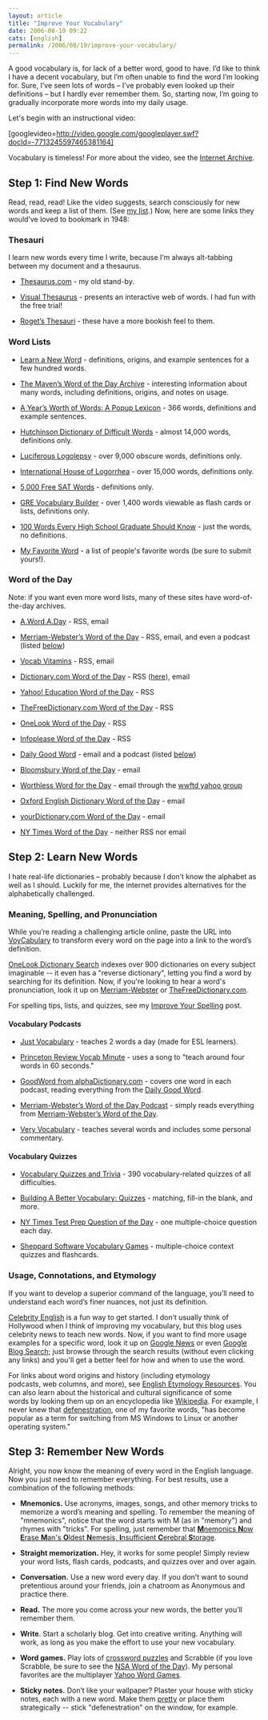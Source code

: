 ```yaml
---
layout: article
title: "Improve Your Vocabulary"
date: 2006-08-19 09:22
cats: [english]
permalink: /2006/08/19/improve-your-vocabulary/
---
```

A good vocabulary is, for lack of a better word, good to have. I’d like to think I have a decent vocabulary, but I’m often unable to find the word I’m looking for. Sure, I’ve seen lots of words – I’ve probably even looked up their definitions – but I hardly ever remember them. So, starting now, I’m going to gradually incorporate more words into my daily usage.

Let's begin with an instructional video:

[googlevideo=http://video.google.com/googleplayer.swf?docId=-7713245597465381164]

Vocabulary is timeless! For more about the video, see the <a target="_blank" href="http://www.archive.org/details/BuildYou1948" title="Build Your Vocabulary (1948) by Coronet Instructional Films">Internet Archive</a>.
<h2>Step 1: Find New Words</h2>
Read, read, read! Like the video suggests, search consciously for new words and keep a list of them. (See <a href="http://learningnerd.com/2006/08/21/learningnerds-list-of-words/" title="LearningNerd's List of Words">my list</a>.) Now, here are some links they would’ve loved to bookmark in 1948:
<h3>Thesauri</h3>
I learn new words every time I write, because I’m always alt-tabbing between my document and a thesaurus.
<ul>
	<li><a target="_blank" href="http://thesaurus.reference.com">Thesaurus.com</a> - my old stand-by.</li>
</ul>
<ul>
	<li><a target="_blank" href="http://www.visualthesaurus.com">Visual Thesaurus</a> - presents an interactive web of words. I had fun with the free trial!</li>
</ul>
<ul>
	<li><a target="_blank" href="http://www.bartleby.com/thesauri/">Roget’s Thesauri</a> - these have a more bookish feel to them.</li>
</ul>
<h3>Word Lists</h3>
<ul>
	<li><a target="_blank" href="http://www.marthabarnette.com/learn.html">Learn a New Word</a> - definitions, origins, and example sentences for a few hundred words.</li>
</ul>
<ul>
	<li><a target="_blank" href="http://www.randomhouse.com/wotd/index.pperl?action=dly__alph_arc&amp;fn=word">The Maven’s Word of the Day Archive</a> - interesting information about many words, including definitions, origins, and notes on usage.</li>
</ul>
<ul>
	<li><a target="_blank" href="http://grammar.ccc.commnet.edu/grammar/definition_list.htm">A Year’s Worth of Words: A Popup Lexicon</a> - 366 words, definitions and example sentences.</li>
</ul>
<ul>
	<li><a target="_blank" href="http://www.tiscali.co.uk/reference/dictionaries/difficultwords/">Hutchinson Dictionary of Difficult Words</a> - almost 14,000 words, definitions only.</li>
</ul>
<ul>
	<li><a target="_blank" href="http://www.kokogiak.com/logolepsy/">Luciferous Logolepsy</a> - over 9,000 obscure words, definitions only.</li>
</ul>
<ul>
	<li><a target="_blank" href="http://phrontistery.info/ihlstart.html">International House of Logorrhea</a> - over 15,000 words, definitions only.</li>
</ul>
<ul>
	<li><a target="_blank" href="http://www.freevocabulary.com">5,000 Free SAT Words</a> - definitions only.</li>
</ul>
<ul>
	<li><a target="_blank" href="http://www.soundkeepers.com/GRE/">GRE Vocabulary Builder</a> - over 1,400 words viewable as flash cards or lists, definitions only.</li>
</ul>
<ul>
	<li><a target="_blank" href="http://www.houghtonmifflinbooks.com/booksellers/press_release/100words/">100 Words Every High School Graduate Should Know</a> - just the words, no definitions.</li>
</ul>
<ul>
	<li><a target="_blank" href="http://www.myfavoriteword.com/">My Favorite Word</a> - a list of people's favorite words (be sure to submit yours!).</li>
</ul>
<h3>Word of the Day</h3>
Note: if you want even more word lists, many of these sites have word-of-the-day archives.
<ul>
	<li><a target="_blank" href="http://wordsmith.org/words/today.html">A.Word.A.Day</a> - RSS, email</li>
</ul>
<ul>
	<li><a target="_blank" href="http://www.m-w.com/cgi-bin/mwwod.pl">Merriam-Webster’s Word of the Day</a> - RSS, email, and even a podcast (listed <a href="#podcasts">below</a>)</li>
</ul>
<ul>
	<li><a target="_blank" href="http://www.vocabvitamins.com">Vocab Vitamins</a> - RSS, email</li>
</ul>
<ul>
	<li><a target="_blank" href="http://dictionary.reference.com/wordoftheday/">Dictionary.com Word of the Day</a> - RSS (<a target="_blank" href="http://dictionary.reference.com/help/linking/wordoftheday-expert.html" title="Put the Dictionary.com Word of the Day on Your Webpage">here</a>), email</li>
</ul>
<ul>
	<li><a target="_blank" href="http://education.yahoo.com/college/wotd/">Yahoo! Education Word of the Day</a> - RSS</li>
</ul>
<ul>
	<li><a target="_blank" href="http://www.thefreedictionary.com/_/WoD/rss.aspx">TheFreeDictionary.com Word of the Day</a> - RSS</li>
</ul>
<ul>
	<li><a target="_blank" href="http://www.onelook.com/wotd.shtml">OneLook Word of the Day</a> - RSS</li>
</ul>
<ul>
	<li><a target="_blank" href="http://www.infoplease.com/wordoftheday">Infoplease Word of the Day</a> - RSS</li>
</ul>
<ul>
	<li><a target="_blank" href="http://www.alphadictionary.com/goodword/today">Daily Good Word</a> - email and a podcast (listed <a href="#podcasts">below</a>)</li>
</ul>
<ul>
	<li><a target="_blank" href="http://www.bloomsburymagazine.com/Wordoftheday/Wordoftheday.asp">Bloomsbury Word of the Day</a> - email</li>
</ul>
<ul>
	<li><a target="_blank" href="http://home.comcast.net/~wwftd/">Worthless Word for the Day</a> - email through the <a target="_blank" href="http://groups.yahoo.com/group/wwftd/">wwftd yahoo group</a></li>
</ul>
<ul>
	<li><a target="_blank" href="http://oed.com/cgi/display/wotd">Oxford English Dictionary Word of the Day</a> - email</li>
</ul>
<ul>
	<li><a target="_blank" href="http://www.yourdictionary.com/wotd/todays.pl">yourDictionary.com Word of the Day</a> - email</li>
</ul>
<ul>
	<li><a target="_blank" href="http://www.nytimes.com/learning/students/wordofday/">NY Times Word of the Day</a> - neither RSS nor email</li>
</ul>
<h2>Step 2: Learn New Words</h2>
I hate real-life dictionaries – probably because I don’t know the alphabet as well as I should. Luckily for me, the internet provides alternatives for the alphabetically challenged.
<h3>Meaning, Spelling, and Pronunciation</h3>
While you’re reading a challenging article online, paste the URL into <a target="_blank" href="http://www.voycabulary.com">VoyCabulary</a> to transform every word on the page into a link to the word’s definition.

<a target="_blank" href="http://www.onelook.com">OneLook Dictionary Search</a> indexes over 900 dictionaries on every subject imaginable -- it even has a "reverse dictionary", letting you find a word by searching for its definition. Now, if you're looking to hear a word's pronunciation, look it up on <a target="_blank" href="http://www.m-w.com">Merriam-Webster</a> or <a target="_blank" href="http://www.thefreedictionary.com">TheFreeDictionary.com</a>.

For spelling tips, lists, and quizzes, see my <a href="http://learningnerd.com/2006/08/23/improve-your-spelling/">Improve Your Spelling</a> post.
<h4><a name="podcasts" title="podcasts"></a>Vocabulary Podcasts</h4>
<ul>
	<li><a target="_blank" href="http://www.justvocabulary.com">Just Vocabulary</a> - teaches 2 words a day (made for ESL learners).</li>
</ul>
<ul>
	<li><a target="_blank" href="http://www.princetonreview.com/vocabminute/default.asp">Princeton Review Vocab Minute</a> - uses a song to "teach around four words in 60 seconds."</li>
</ul>
<ul>
	<li><a target="_blank" href="http://www.alphadictionary.com/podcasts/">GoodWord from alphaDictionary.com</a> - covers one word in each podcast, reading everything from the <a target="_blank" href="http://www.alphadictionary.com/goodword/today">Daily Good Word</a>.</li>
</ul>
<ul>
	<li><a target="_blank" href="http://www.odeo.com/channel/112126/view/1">Merriam-Webster’s Word of the Day Podcast</a> - simply reads everything from <a target="_blank" href="http://www.m-w.com/cgi-bin/mwwod.pl">Merriam-Webster’s Word of the Day</a>.</li>
</ul>
<ul>
	<li><a target="_blank" href="http://www.podcast.net/show/84076">Very Vocabulary</a> - teaches several words and includes some personal commentary.</li>
</ul>
<h4>Vocabulary Quizzes</h4>
<ul>
	<li><a target="_blank" href="http://www.funtrivia.com/quizzes/humanities/english/vocabulary.html">Vocabulary Quizzes and Trivia</a> - 390 vocabulary-related quizzes of all difficulties.</li>
</ul>
<ul>
	<li><a target="_blank" href="http://grammar.ccc.commnet.edu/grammar/vocabulary.htm#quizzes">Building A Better Vocabulary: Quizzes</a> - matching, fill-in the blank, and more.</li>
</ul>
<ul>
	<li><a target="_blank" href="http://www.nytimes.com/learning/students/satofday/index.html">NY Times Test Prep Question of the Day</a> - one multiple-choice question each day.</li>
</ul>
<ul>
	<li><a target="_blank" href="http://www.sheppardsoftware.com/web_games_menu.htm#Vocabulary">Sheppard Software Vocabulary Games</a> - multiple-choice context quizzes and flashcards.</li>
</ul>
<h3>Usage, Connotations, and Etymology</h3>
If you want to develop a superior command of the language, you’ll need to understand each word’s finer nuances, not just its definition.<strong> </strong>

<a target="_blank" href="http://www.celebrityenglish.com/vocab/">Celebrity English</a> is a fun way to get started. I don’t usually think of Hollywood when I think of improving my vocabulary, but this blog uses celebrity news to teach new words. Now, if you want to find more usage examples for a specific word, look it up on <a target="_blank" href="http://news.google.com">Google News</a> or even <a target="_blank" href="http://blogsearch.google.com">Google Blog Search</a>; just browse through the search results (without even clicking any links) and you'll get a better feel for how and when to use the word.

For links about word origins and history (including etymology podcasts, web columns, and more), see <a href="http://learningnerd.com/2006/08/27/english-etymology/">English Etymology Resources</a>. You can also learn about the historical and cultural significance of some words by looking them up on an encyclopedia like <a target="_blank" href="http://en.wikipedia.org">Wikipedia</a>. For example, I never knew that <a target="_blank" href="http://en.wikipedia.org/wiki/Defenestration">defenestration</a>, one of my favorite words, "has become popular as a term for switching from MS Windows to Linux or another operating system."
<h2><a name="remember" title="remember"></a>Step 3: Remember New Words</h2>
Alright, you now know the meaning of every word in the English language. Now you just need to remember everything. For best results, use a combination of the following methods:
<ul>
	<li><strong>Mnemonics.</strong> Use acronyms, images, songs, and other memory tricks to memorize a word’s meaning and spelling. To remember the meaning of "mnemonics", notice that the word starts with M (as in "memory") and rhymes with "tricks". For spelling, just remember that <a target="_blank" href="http://en.wikiquote.org/wiki/English_mnemonics#Language" title="English Mnemonics on Wikiquote"><strong>M</strong>nemonics <strong>N</strong>ow <strong>E</strong>rase <strong>M</strong>an's <strong>O</strong>ldest <strong>N</strong>emesis, <strong>I</strong>nsufficient <strong>C</strong>erebral <strong>S</strong>torage</a>.</li>
</ul>
<ul>
	<li><strong>Straight memorization.</strong> Hey, it works for some people! Simply review your word lists, flash cards, podcasts, and quizzes over and over again.<strong> </strong></li>
</ul>
<ul>
	<li><strong>Conversation.</strong> Use a new word every day. If you don’t want to sound pretentious around your friends, join a chatroom as Anonymous and practice there.</li>
</ul>
<ul>
	<li><strong>Read.</strong> The more you come across your new words, the better you’ll remember them.</li>
</ul>
<ul>
	<li><strong>Write</strong>. Start a scholarly blog. Get into creative writing. Anything will work, as long as you make the effort to use your new vocabulary.</li>
</ul>
<ul>
	<li><strong>Word games.</strong> Play lots of <a target="_blank" href="http://www.crosswordtournament.com/links/index.htm" title="Crossword Links from the American Crossword Puzzle Tournament">crossword puzzles</a> and Scrabble (if you love Scrabble, be sure to see the <a target="_blank" href="http://www.scrabble-assoc.com/cgi-bin/wotd.pl" title="National Scrabble Association Word of the Day">NSA Word of the Day</a>). My personal favorites are the multiplayer <a target="_blank" href="http://games.yahoo.com/hub/goto?page=gn_word&amp;x=35&amp;y=10">Yahoo Word Games</a>.</li>
</ul>
<ul>
	<li><strong>Sticky notes.</strong> Don’t like your wallpaper? Plaster your house with sticky notes, each with a new word. Make them <a target="_blank" href="http://www.flickr.com/photos/ih8gates/18861172/in/set-444219/" title="Post-it Note Elvis on Flickr">pretty</a> or place them strategically -- stick "defenestration" on the window, for example.</li>
</ul>
